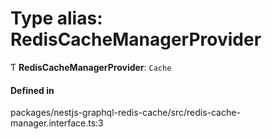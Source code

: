 # Type alias: RedisCacheManagerProvider

Ƭ **RedisCacheManagerProvider**: `Cache`

#### Defined in

packages/nestjs-graphql-redis-cache/src/redis-cache-manager.interface.ts:3
